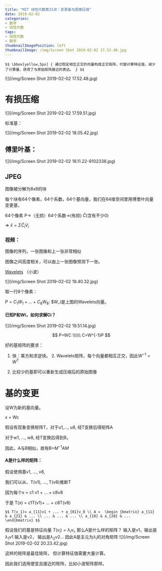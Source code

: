 ```yaml
---
title: "MIT 线性代数第31讲：变更基与图像压缩"
date: 2019-02-02
categories:
- 数学
- 线性代数
tags:
- 线性代数
- 数学
thumbnailImagePosition: left
thumbnailImage: /img/Screen Shot 2019-02-02 17.52.48.jpg
---
```

`$$ \bbox[yellow,5px]
{
通过假定相互正交的向量构成正交矩阵，代替计算特征值，减少了计算量，获得了与原始矩阵接近的表达。
}
$$`

<!--more-->

![](/img/Screen Shot 2019-02-02 17.52.48.jpg)

# 有损压缩

![](/img/Screen Shot 2019-02-02 17.59.51.jpg)

标准基：

![](/img/Screen Shot 2019-02-02 18.05.42.jpg)



## 傅里叶基：

![](/img/Screen Shot 2019-02-02 18.11.22-9102338.jpg)

## JPEG

图像被分解为8x8的块

每个块有64个像素，64个系数，64个基向量，我们在64维空间里用傅里叶向量变更基，



64个像素 P->（无损）64个系数->(有损) $\hat C$(含有不少0)

=> $\hat x = \Sigma \hat C_i V_i$



### 视频：

图像的序列，一张图像和上一张非常相似

图像之间高度相关，可以由上一张图像预测下一张。



  [Wavelets](https://zh.wikipedia.org/zh/%E5%B0%8F%E6%B3%A2%E5%88%86%E6%9E%90) （小波）

![](/img/Screen Shot 2019-02-02 19.40.32.jpg)

取一行8个像素：

$P=C_1 W_1 + ... + C_8 W_8$: $W_i是上图的Wavelets向量。

#### 已知P和Wi，如何求解Ci？

![](/img/Screen Shot 2019-02-02 19.51.14.jpg)

$$
P=WC \\\\\\
C=W^{-1}P
$$

好的基矩阵的要求：
1. 快：乘方和求逆快。
	2. Wavelets矩阵，每个向量都相互正交，因此$W^{-1}=W^T$

3. 比较少的基即可以重新生成压缩后的原始图像

# 基的变更

设W为新的基向量。

x = Wc

假设有现象变换矩阵T，对于u1,..., u8, 经T变换后得矩阵A

对于w1, ..., w8, 经T变换后得到B。

因此，A与B相似，故有B=$M^{-1}AM$



#### A是什么样的矩阵：

假设使用基v1, ..., v8,

我们可以从、T(v1), ..., T(v8)推断T

因为每个x = c1 v1 + ... + c8v8

于是 T(x) = c1T(v1)+ ... + c8T(v8)


`$$
T(v_1)= a_{11}v1 + ... + a_{81}v_8 \\
A = 
\begin {bmatrix}
a_{11} & a_{21} & ... \\
... & ... & ... \\
a_{18} & a_{28} & ...
\end{bmatrix}
$$`

假设我们的基是特征向量 $T(v_i)= \lambda_i v_i$, 那么A是什么样的矩阵？
输入是v1，输出是$\lambda_1v1$
输入是v2， 输出是$\lambda_2v2$...
因此A是主元为$\lambda_i$的对角矩阵
![](/img/Screen Shot 2019-02-02 20.23.42.jpg)

这样的矩阵是最佳矩阵， 但计算特征值需要大量计算。

因此我们选用便宜且接近的矩阵，比如小波矩阵那样。

